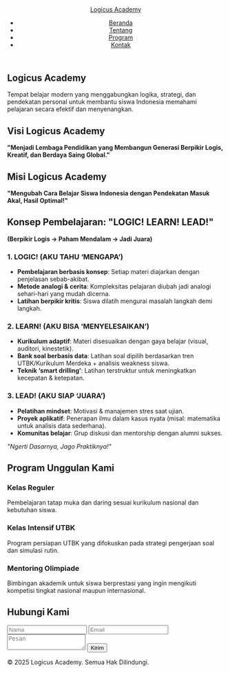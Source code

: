 <!DOCTYPE html><html lang="id">
<head>
  <meta charset="UTF-8">
  <meta name="viewport" content="width=device-width, initial-scale=1.0">
  <title>Tentang Kami - Logicus Academy</title>
  <link rel="stylesheet" href="style.css">
</head>
<body>
  <header>
    <nav class="navbar">
      <div class="container">
        <a href="#" class="logo">Logicus Academy</a>
        <ul class="nav-links">
          <li><a href="#">Beranda</a></li>
          <li><a href="#about">Tentang</a></li>
          <li><a href="#program">Program</a></li>
          <li><a href="#contact">Kontak</a></li>
        </ul>
      </div>
    </nav>
  </header>  <section class="hero">
    <div class="container">
      <h1>Logicus Academy</h1>
      <p>Tempat belajar modern yang menggabungkan logika, strategi, dan pendekatan personal untuk membantu siswa Indonesia memahami pelajaran secara efektif dan menyenangkan.</p>
    </div>
  </section>  <section id="about" class="about">
    <div class="container">
      <h2>Visi Logicus Academy</h2>
      <p><strong>"Menjadi Lembaga Pendidikan yang Membangun Generasi Berpikir Logis, Kreatif, dan Berdaya Saing Global."</strong></p><h2>Misi Logicus Academy</h2>
  <p><strong>"Mengubah Cara Belajar Siswa Indonesia dengan Pendekatan Masuk Akal, Hasil Optimal!"</strong></p>

  <h2>Konsep Pembelajaran: "LOGIC! LEARN! LEAD!"</h2>
  <p><strong>(Berpikir Logis → Paham Mendalam → Jadi Juara)</strong></p>

  <div class="learning-phases">
    <h3>1. LOGIC! (AKU TAHU ‘MENGAPA’)</h3>
    <ul>
      <li><strong>Pembelajaran berbasis konsep</strong>: Setiap materi diajarkan dengan penjelasan sebab-akibat.</li>
      <li><strong>Metode analogi & cerita</strong>: Kompleksitas pelajaran diubah jadi analogi sehari-hari yang mudah dicerna.</li>
      <li><strong>Latihan berpikir kritis</strong>: Siswa dilatih mengurai masalah langkah demi langkah.</li>
    </ul>
    <h3>2. LEARN! (AKU BISA ‘MENYELESAIKAN’)</h3>
    <ul>
      <li><strong>Kurikulum adaptif</strong>: Materi disesuaikan dengan gaya belajar (visual, auditori, kinestetik).</li>
      <li><strong>Bank soal berbasis data</strong>: Latihan soal dipilih berdasarkan tren UTBK/Kurikulum Merdeka + analisis weakness siswa.</li>
      <li><strong>Teknik ‘smart drilling’</strong>: Latihan terstruktur untuk meningkatkan kecepatan & ketepatan.</li>
    </ul>
    <h3>3. LEAD! (AKU SIAP ‘JUARA’)</h3>
    <ul>
      <li><strong>Pelatihan mindset</strong>: Motivasi & manajemen stres saat ujian.</li>
      <li><strong>Proyek aplikatif</strong>: Penerapan ilmu dalam kasus nyata (misal: matematika untuk analisis data sederhana).</li>
      <li><strong>Komunitas belajar</strong>: Grup diskusi dan mentorship dengan alumni sukses.</li>
    </ul>
    <p><em>"Ngerti Dasarnya, Jago Praktiknya!"</em></p>
  </div>
</div>

  </section>  <section id="program" class="program">
    <div class="container">
      <h2>Program Unggulan Kami</h2>
      <div class="program-cards">
        <div class="card">
          <h3>Kelas Reguler</h3>
          <p>Pembelajaran tatap muka dan daring sesuai kurikulum nasional dan kebutuhan siswa.</p>
        </div>
        <div class="card">
          <h3>Kelas Intensif UTBK</h3>
          <p>Program persiapan UTBK yang difokuskan pada strategi pengerjaan soal dan simulasi rutin.</p>
        </div>
        <div class="card">
          <h3>Mentoring Olimpiade</h3>
          <p>Bimbingan akademik untuk siswa berprestasi yang ingin mengikuti kompetisi tingkat nasional maupun internasional.</p>
        </div>
      </div>
    </div>
  </section>  <section id="contact" class="contact">
    <div class="container">
      <h2>Hubungi Kami</h2>
      <form id="contactForm">
        <input type="text" placeholder="Nama" required>
        <input type="email" placeholder="Email" required>
        <textarea placeholder="Pesan" required></textarea>
        <button type="submit">Kirim</button>
      </form>
    </div>
  </section>  <footer>
    <div class="container">
      <p>&copy; 2025 Logicus Academy. Semua Hak Dilindungi.</p>
    </div>
  </footer>  <script src="script.js"></script></body>
</html>

